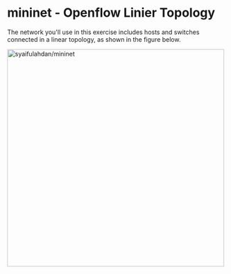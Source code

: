 # mininet - Openflow Linier Topology

The network you'll use in this exercise includes hosts and switches connected in a linear
topology, as shown in the figure below.

<img src="https://github.com/syaifulahdan/mininet/blob/master/image/linier_topology.png" width="500" height="500" align="center" title="syaifulahdan/mininet" />
